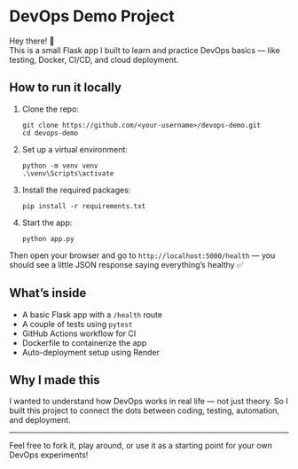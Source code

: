 # DevOps Demo Project

Hey there! 👋  
This is a small Flask app I built to learn and practice DevOps basics — like testing, Docker, CI/CD, and cloud deployment.

## How to run it locally

1. Clone the repo:
   ```
   git clone https://github.com/<your-username>/devops-demo.git
   cd devops-demo
   ```

2. Set up a virtual environment:
   ```
   python -m venv venv
   .\venv\Scripts\activate
   ```

3. Install the required packages:
   ```
   pip install -r requirements.txt
   ```

4. Start the app:
   ```
   python app.py
   ```

Then open your browser and go to `http://localhost:5000/health` — you should see a little JSON response saying everything’s healthy ✅

## What’s inside

- A basic Flask app with a `/health` route
- A couple of tests using `pytest`
- GitHub Actions workflow for CI
- Dockerfile to containerize the app
- Auto-deployment setup using Render

## Why I made this

I wanted to understand how DevOps works in real life — not just theory. So I built this project to connect the dots between coding, testing, automation, and deployment.

---

Feel free to fork it, play around, or use it as a starting point for your own DevOps experiments!
```

